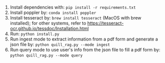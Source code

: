 1. Install dependencies with: `pip install -r requirements.txt`
2. Install poppler by: `conda install poppler`
3. Install tesseract by: `brew install tesseract` (MacOS with brew installed); for other systems, refer to https://tesseract-ocr.github.io/tessdoc/Installation.html
4. Run: `python install.py`
5. Run ingest mode to extract information from a pdf form and generate a json file by: `python quill_rag.py --mode ingest`
6. Run query mode to use user's info from the json file to fill a pdf form by: `python quill_rag.py --mode query`